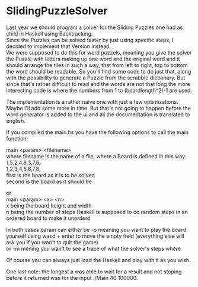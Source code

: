 # SlidingPuzzleSolver

Last year we should program a solver for the Sliding Puzzles one had as child in Haskell using Backtracking.  
Since the Puzzles can be solved faster by just using specific steps, I decided to implement that Version instead.  
We were supposed to do this for word puzzels, meaning you give the solver the Puzzle with letters making up one word and the original word and it should arrange the tiles in such a way, that from left to right, top to bottom the word should be readable. So you'll find some code to do just that, along with the possibility to generate a Puzzle from the scrabble dictionary. But since that's rather difficult to read and the words are not that long the more interesting code is where the numbers from 1 to (boardlength^2)-1 are used.  

The implementation is a rather naive one with just a few optimizations. Maybe I'll add some more in time. But that's not going to happen before the word generator is added to the ui and all the documentation is translated to english.  

If you compiled the main.hs you have the following options to call the main function:  

main \<param\> \<filename\>  
where filename is the name of a file, where a Board is defined in this way:  
1,5,2,4,8,3,7,6,  
1,2,3,4,5,6,7,8,  
first is the board as it is to be solved  
second is the board as it should be  

or  
main \<param\> \<x\> \<n\>  
x being the board height and width  
n being the number of steps Haskell is supposed to do random steps in an ordered board to make it unorderd  
  
In both cases param can either be -p meaning you want to play the board yourself using wasd + enter to move the empty field (everything else will ask you if you wan't to quit the game)  
or -m mening you wan't to see a trace of what the solver's steps where  


Of course you can always just load the Haskell and play with it as you wish.  

One last note: the longest a was able to wait for a result and not stoping before it returned was for the input ./Main 40 100000.

